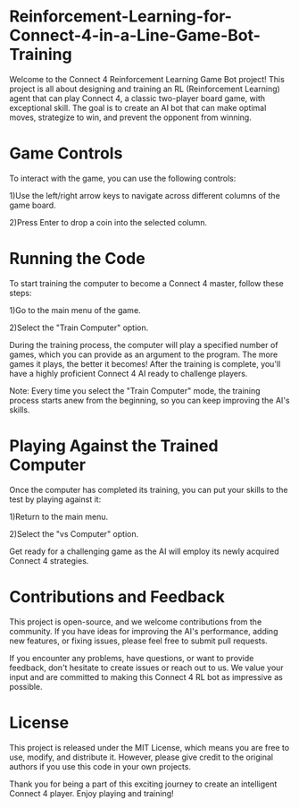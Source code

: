 # Reinforcement-Learning-for-Connect-4-in-a-Line-Game-Bot-Training
Welcome to the Connect 4 Reinforcement Learning Game Bot project! This project is all about designing and training an RL (Reinforcement Learning) agent that can play Connect 4, a classic two-player board game, with exceptional skill. The goal is to create an AI bot that can make optimal moves, strategize to win, and prevent the opponent from winning.

# Game Controls
To interact with the game, you can use the following controls:

1)Use the left/right arrow keys to navigate across different columns of the game board.

2)Press Enter to drop a coin into the selected column.

# Running the Code
To start training the computer to become a Connect 4 master, follow these steps:

1)Go to the main menu of the game. 

2)Select the "Train Computer" option.

During the training process, the computer will play a specified number of games, which you can provide as an argument to the program. The more games it plays, the better it becomes! After the training is complete, you'll have a highly proficient Connect 4 AI ready to challenge players.

Note: Every time you select the "Train Computer" mode, the training process starts anew from the beginning, so you can keep improving the AI's skills.

# Playing Against the Trained Computer
Once the computer has completed its training, you can put your skills to the test by playing against it:

1)Return to the main menu.

2)Select the "vs Computer" option.

Get ready for a challenging game as the AI will employ its newly acquired Connect 4 strategies.

# Contributions and Feedback
This project is open-source, and we welcome contributions from the community. If you have ideas for improving the AI's performance, adding new features, or fixing issues, please feel free to submit pull requests.

If you encounter any problems, have questions, or want to provide feedback, don't hesitate to create issues or reach out to us. We value your input and are committed to making this Connect 4 RL bot as impressive as possible.

# License
This project is released under the MIT License, which means you are free to use, modify, and distribute it. However, please give credit to the original authors if you use this code in your own projects.

Thank you for being a part of this exciting journey to create an intelligent Connect 4 player. Enjoy playing and training!
